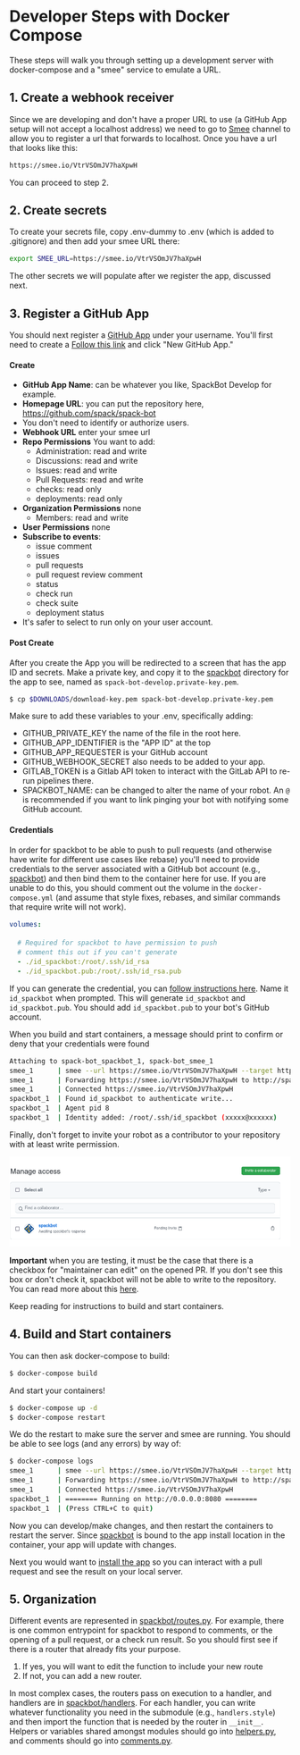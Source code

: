 # Developer Steps with Docker Compose

These steps will walk you through setting up a development server with docker-compose
and a "smee" service to emulate a URL.

## 1. Create a webhook receiver

Since we are developing and don't have a proper URL to use (a GitHub App setup
will not accept a localhost address) we need to go to [Smee](https://docs.github.com/en/developers/apps/getting-started-with-apps/setting-up-your-development-environment-to-create-a-github-app#step-1-start-a-new-smee-channel) channel to allow you to register a url that forwards
to localhost. Once you have a url that looks like this:

```bash
https://smee.io/VtrVSOmJV7haXpwH
```

You can proceed to step 2.

## 2. Create secrets

To create your secrets file, copy .env-dummy to .env (which is added to .gitignore)
and then add your smee URL there:

```bash
export SMEE_URL=https://smee.io/VtrVSOmJV7haXpwH
```

The other secrets we will populate after we register the app, discussed next.

## 3. Register a GitHub App

You should next register a [GitHub App](https://github.com/settings/apps) under your username.
You'll first need to create a  [Follow this link](https://github.com/settings/apps) and click "New GitHub App."

#### Create 
 - **GitHub App Name**: can be whatever you like, SpackBot Develop for example.
 - **Homepage URL**: you can put the repository here, https://github.com/spack/spack-bot
 - You don't need to identify or authorize users.
 - **Webhook URL** enter your smee url
 - **Repo Permissions** You want to add:
   - Administration: read and write
   - Discussions: read and write
   - Issues: read and write
   - Pull Requests: read and write
   - checks: read only
   - deployments: read only
 - **Organization Permissions** none
   - Members: read and write
 - **User Permissions** none
 - **Subscribe to events**:
   - issue comment
   - issues
   - pull requests
   - pull request review comment
   - status
   - check run
   - check suite
   - deployment status
 - It's safer to select to run only on your user account.

#### Post Create 
After you create the App you will be redirected to a screen that has the app ID and
secrets. Make a private key, and copy it to the [spackbot](https://github.com/spack/spack-bot/tree/main/spackbot) directory
for the app to see, named as `spack-bot-develop.private-key.pem`.

```bash
$ cp $DOWNLOADS/download-key.pem spack-bot-develop.private-key.pem
```

Make sure to add these variables to your .env, specifically adding:

 - GITHUB_PRIVATE_KEY the name of the file in the root here.
 - GITHUB_APP_IDENTIFIER is the "APP ID" at the top
 - GITHUB_APP_REQUESTER is your GitHub account
 - GITHUB_WEBHOOK_SECRET also needs to be added to your app.
 - GITLAB_TOKEN is a Gitlab API token to interact with the GitLab API to re-run pipelines there.
 - SPACKBOT_NAME: can be changed to alter the name of your robot. An `@` is recommended if you want to link pinging your bot with notifying some GitHub account.


#### Credentials

In order for spackbot to be able to push to pull requests (and otherwise have write for different use cases like rebase)
you'll need to provide credentials to the server associated with a GitHub bot account (e.g., [spackbot](https://github.com/spackbot))
and then bind them to the container here for use. If you are unable to do this, you should comment
out the volume in the `docker-compose.yml` (and assume that style fixes, rebases, and similar commands that require
write will not work). 

```yaml
volumes:

  # Required for spackbot to have permission to push
  # comment this out if you can't generate
  - ./id_spackbot:/root/.ssh/id_rsa
  - ./id_spackbot.pub:/root/.ssh/id_rsa.pub
```

If you can generate the credential, you can [follow instructions here](https://docs.github.com/en/github/authenticating-to-github/connecting-to-github-with-ssh/generating-a-new-ssh-key-and-adding-it-to-the-ssh-agent). Name it `id_spackbot` when prompted. This will generate `id_spackbot` and `id_spackbot.pub`. You should add `id_spackbot.pub` to your bot's GitHub account.

When you build and start containers, a message should print to confirm or deny that your credentials were found

```bash
Attaching to spack-bot_spackbot_1, spack-bot_smee_1
smee_1      | smee --url https://smee.io/VtrVSOmJV7haXpwH --target http://spackbot --port 8080
smee_1      | Forwarding https://smee.io/VtrVSOmJV7haXpwH to http://spackbot:8080
smee_1      | Connected https://smee.io/VtrVSOmJV7haXpwH
spackbot_1  | Found id_spackbot to authenticate write...
spackbot_1  | Agent pid 8
spackbot_1  | Identity added: /root/.ssh/id_spackbot (xxxxx@xxxxxx)
```

Finally, don't forget to invite your robot as a contributor to your repository with at least
write permission.

![img/invite-robot.png](img/invite-robot.png)

**Important**  when you are testing, it must be the case that there is a checkbox
for "maintainer can edit" on the opened PR. If you don't see this box or don't check it,
spackbot will not be able to write to the repository. You can read more about this
[here](https://docs.github.com/en/github/collaborating-with-pull-requests/working-with-forks/allowing-changes-to-a-pull-request-branch-created-from-a-fork).

Keep reading for instructions to build and start containers.


## 4. Build and Start containers

You can then ask docker-compose to build:

```bash
$ docker-compose build
```

And start your containers!

```bash
$ docker-compose up -d
$ docker-compose restart
```

We do the restart to make sure the server and smee are running.
You should be able to see logs (and any errors) by way of:

```bash
$ docker-compose logs
smee_1      | smee --url https://smee.io/VtrVSOmJV7haXpwH --target http://spackbot --port 8080
smee_1      | Forwarding https://smee.io/VtrVSOmJV7haXpwH to http://spackbot
smee_1      | Connected https://smee.io/VtrVSOmJV7haXpwH
spackbot_1  | ======== Running on http://0.0.0.0:8080 ========
spackbot_1  | (Press CTRL+C to quit)
```

Now you can develop/make changes, and then restart the containers to restart the
server. Since [spackbot](https://github.com/spack/spack-bot/tree/main/spackbot) is bound to the app install location in the container,
your app will update with changes.

Next you would want to [install the app](install) so you can interact with a pull request
and see the result on your local server.

## 5. Organization

Different events are represented in [spackbot/routes.py](https://github.com/spack/spack-bot/tree/main/spackbot/routes.py).
For example, there is one common entrypoint for spackbot to respond to comments,
or the opening of a pull request, or a check run result. So you should first
see if there is a router that already fits your purpose.

1. If yes, you will want to edit the function to include your new route
2. If not, you can add a new router.

In most complex cases, the routers pass on execution to a handler, and handlers
are in [spackbot/handlers](https://github.com/spack/spack-bot/tree/main/spackbot/handlers). For each handler, you can write
whatever functionality you need in the submodule (e.g., `handlers.style`) and
then import the function that is needed by the router in `__init__`. Helpers
or variables shared amongst modules should go into [helpers.py](https://github.com/spack/spack-bot/tree/main/spackbot/helpers.py),
and comments should go into [comments.py](https://github.com/spack/spack-bot/tree/main/spackbot/comments.py).
